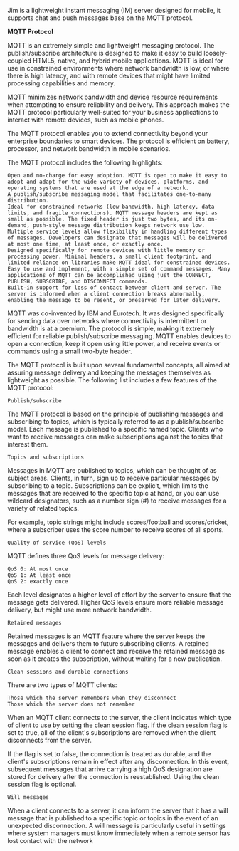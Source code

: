Jim is a lightweight instant messaging (IM) server designed for mobile, it supports chat and push messages base on the MQTT protocol. 

<p><b>MQTT Protocol</b></p>
MQTT is an extremely simple and lightweight messaging protocol. The publish/subscribe architecture is designed to make it easy to build loosely-coupled HTML5, native, and hybrid mobile applications. MQTT is ideal for use in constrained environments where network bandwidth is low, or where there is high latency, and with remote devices that might have limited processing capabilities and memory.

MQTT minimizes network bandwidth and device resource requirements when attempting to ensure reliability and delivery. This approach makes the MQTT protocol particularly well-suited for your business applications to interact with remote devices, such as mobile phones.

The MQTT protocol enables you to extend connectivity beyond your enterprise boundaries to smart devices. The protocol is efficient on battery, processor, and network bandwidth in mobile scenarios.

The MQTT protocol includes the following highlights:

 	Open and no-charge for easy adoption. MQTT is open to make it easy to adopt and adapt for the wide variety of devices, platforms, and operating systems that are used at the edge of a network.
 	A publish/subscribe messaging model that facilitates one-to-many distribution.
 	Ideal for constrained networks (low bandwidth, high latency, data limits, and fragile connections). MQTT message headers are kept as small as possible. The fixed header is just two bytes, and its on-demand, push-style message distribution keeps network use low.
 	Multiple service levels allow flexibility in handling different types of messages. Developers can designate that messages will be delivered at most one time, at least once, or exactly once.
 	Designed specifically for remote devices with little memory or processing power. Minimal headers, a small client footprint, and limited reliance on libraries make MQTT ideal for constrained devices.
 	Easy to use and implement, with a simple set of command messages. Many applications of MQTT can be accomplished using just the CONNECT, PUBLISH, SUBSCRIBE, and DISCONNECT commands.
 	Built-in support for loss of contact between client and server. The server is informed when a client connection breaks abnormally, enabling the message to be resent, or preserved for later delivery.
MQTT was co-invented by IBM and Eurotech. It was designed specifically for sending data over networks where connectivity is intermittent or bandwidth is at a premium. The protocol is simple, making it extremely efficient for reliable publish/subscribe messaging. MQTT enables devices to open a connection, keep it open using little power, and receive events or commands using a small two-byte header.

The MQTT protocol is built upon several fundamental concepts, all aimed at assuring message delivery and keeping the messages themselves as lightweight as possible. The following list includes a few features of the MQTT protocol:

 	Publish/subscribe
The MQTT protocol is based on the principle of publishing messages and subscribing to topics, which is typically referred to as a publish/subscribe model. Each message is published to a specific named topic. Clients who want to receive messages can make subscriptions against the topics that interest them.

 	Topics and subscriptions
Messages in MQTT are published to topics, which can be thought of as subject areas. Clients, in turn, sign up to receive particular messages by subscribing to a topic. Subscriptions can be explicit, which limits the messages that are received to the specific topic at hand, or you can use wildcard designators, such as a number sign (#) to receive messages for a variety of related topics.

For example, topic strings might include scores/football and scores/cricket, where a subscriber uses the score number to receive scores of all sports.

 	Quality of service (QoS) levels
MQTT defines three QoS levels for message delivery:

    QoS 0: At most once
    QoS 1: At least once
    QoS 2: exactly once
Each level designates a higher level of effort by the server to ensure that the message gets delivered. Higher QoS levels ensure more reliable message delivery, but might use more network bandwidth.

 	Retained messages
Retained  messages is an MQTT feature where the server keeps the messages and delivers them to future subscribing clients. A retained message enables a client to connect and receive the retained message as soon as it creates the subscription, without waiting for a new publication.

 	Clean sessions and durable connections
There are two types of MQTT clients:

    Those which the server remembers when they disconnect
    Those which the server does not remember
When an MQTT client connects to the server, the client indicates which type of client to use by setting the clean session flag. If the clean session flag is set to true, all of the client's subscriptions are removed when the client disconnects from the server.

If the flag is set to false, the connection is treated as durable, and the client's subscriptions remain in effect after any disconnection. In this event, subsequent messages that arrive carrying a high QoS designation are stored for delivery after the connection is reestablished. Using the clean session flag is optional.

 	Will messages
When a client connects to a server, it can inform the server that it has a will message that is published to a specific topic or topics in the event of an unexpected disconnection. A will message is particularly useful in settings where system managers must know immediately when a remote sensor has lost contact with the network